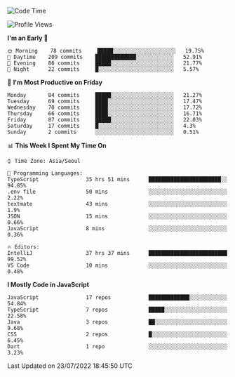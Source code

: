 <!--START_SECTION:waka-->
![Code Time](http://img.shields.io/badge/Code%20Time-0%20secs-blue)

![Profile Views](http://img.shields.io/badge/Profile%20Views-0-blue)

**I'm an Early 🐤** 

```text
🌞 Morning    78 commits     █████░░░░░░░░░░░░░░░░░░░░   19.75% 
🌆 Daytime    209 commits    █████████████░░░░░░░░░░░░   52.91% 
🌃 Evening    86 commits     █████░░░░░░░░░░░░░░░░░░░░   21.77% 
🌙 Night      22 commits     █░░░░░░░░░░░░░░░░░░░░░░░░   5.57%

```
📅 **I'm Most Productive on Friday** 

```text
Monday       84 commits     █████░░░░░░░░░░░░░░░░░░░░   21.27% 
Tuesday      69 commits     ████░░░░░░░░░░░░░░░░░░░░░   17.47% 
Wednesday    70 commits     ████░░░░░░░░░░░░░░░░░░░░░   17.72% 
Thursday     66 commits     ████░░░░░░░░░░░░░░░░░░░░░   16.71% 
Friday       87 commits     █████░░░░░░░░░░░░░░░░░░░░   22.03% 
Saturday     17 commits     █░░░░░░░░░░░░░░░░░░░░░░░░   4.3% 
Sunday       2 commits      ░░░░░░░░░░░░░░░░░░░░░░░░░   0.51%

```


📊 **This Week I Spent My Time On** 

```text
⌚︎ Time Zone: Asia/Seoul

💬 Programming Languages: 
TypeScript               35 hrs 51 mins      ███████████████████████░░   94.85% 
.env file                50 mins             ░░░░░░░░░░░░░░░░░░░░░░░░░   2.22% 
textmate                 43 mins             ░░░░░░░░░░░░░░░░░░░░░░░░░   1.9% 
JSON                     15 mins             ░░░░░░░░░░░░░░░░░░░░░░░░░   0.66% 
JavaScript               8 mins              ░░░░░░░░░░░░░░░░░░░░░░░░░   0.36%

🔥 Editors: 
IntelliJ                 37 hrs 37 mins      █████████████████████████   99.52% 
VS Code                  10 mins             ░░░░░░░░░░░░░░░░░░░░░░░░░   0.48%

```

**I Mostly Code in JavaScript** 

```text
JavaScript               17 repos            █████████████░░░░░░░░░░░░   54.84% 
TypeScript               7 repos             █████░░░░░░░░░░░░░░░░░░░░   22.58% 
Java                     3 repos             ██░░░░░░░░░░░░░░░░░░░░░░░   9.68% 
CSS                      2 repos             █░░░░░░░░░░░░░░░░░░░░░░░░   6.45% 
Dart                     1 repo              ░░░░░░░░░░░░░░░░░░░░░░░░░   3.23%

```



 Last Updated on 23/07/2022 18:45:50 UTC
<!--END_SECTION:waka-->
